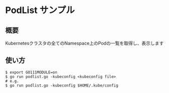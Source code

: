 # PodList サンプル

## 概要

Kubernetesクラスタの全てのNamespace上のPodの一覧を取得し、表示します

## 使い方

```
$ export GO111MODULE=on
$ go run podlist.go -kubeconfig <kubeconfig file>
# e.g.
$ go run podlist.go -kubeconfig $HOME/.kube/config
```
